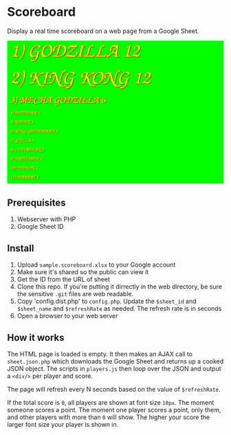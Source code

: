 # Scoreboard

Display a real time scoreboard on a web page from a Google Sheet.

![Scoreboard screenshot](./score.board.png)

## Prerequisites

1. Webserver with PHP
2. Google Sheet ID

## Install 

1. Upload `sample.scoreboard.xlsx` to your Google account
2. Make sure it's shared so the public can view it
3. Get the ID from the URL of sheet
4. Clone this repo.  If you're putting it dirrectly in the web directory, be sure the sensitive `.git` files are web readable.
5. Copy 'config.dist.php' to `config.php`. Update the `$sheet_id` and `$sheet_name` and `$refreshRate` as needed. The refresh rate is in seconds
6. Open a browser to your web server

## How it works

The HTML page is loaded is empty.  It then makes an AJAX call to `sheet.json.php` which downloads the Google Sheet and returns up a cooked JSON object. The scripts in `players.js` then loop over the JSON and output a `<div/>` per player and score.

The page will refresh every N seconds based on the value of `$refreshRate`.

If the total score is  `0`, all players are shown at font size `10px`. The moment someone scores a point. The moment one player scores a point, only them, and other players with more than `0` will show.  The higher your score the larger font size your player is shown in.